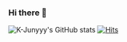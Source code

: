 ### Hi there 👋

![K-Junyyy's GitHub stats](https://github-readme-stats.vercel.app/api?username=totoback&show_icons=true&theme=dracula)
[![Hits](https://hits.seeyoufarm.com/api/count/incr/badge.svg?url=https%3A%2F%2Fgithub.com%2Ftotoback&count_bg=%23FC426D&title_bg=%23333333&icon=&icon_color=%23E7E7E7&title=hits&edge_flat=false)](https://hits.seeyoufarm.com)
